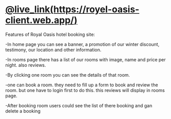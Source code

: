 # [@live_link(https://royel-oasis-client.web.app/)](https://royel-oasis-client.web.app/)



Features of Royal Oasis hotel booking site:

-In home page you can see a banner, a promotion of our winter discount, testimony, our location and other information.

-In rooms page there has a list of our rooms with image, name and price per night. also reviews.

-By clicking one room you can see the details of that room.

-one can book a room. they need to fill up a form to book and review the room. but one have to login first to do this. this reviews will display in rooms page.

-After booking room users could see the list of there booking and gan delete a booking
